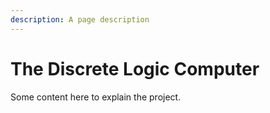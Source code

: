 ```yaml
---
description: A page description
---
```


# The Discrete Logic Computer

Some content here to explain the project.


